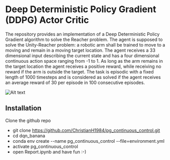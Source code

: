 # Deep Deterministic Policy Gradient (DDPG) Actor Critic 

The repository provides an implementation of a Deep Deterministic Policy Gradient algorithm to solve the Reacher problem.
The agent is supposed to solve the Unity-Reacher problem: a robotic arm shall be trained to move to a moving and remain 
in a moving target location. The agent receives a 33 dimensional input describing the current state and has a four dimensional
continuous action space ranging from -1 to 1. As long as the arm remains in the target location the agent receives a positive reward,
while receiving no reward if the arm is outside the target. The task is episodic with a fixed length of 1000 timesteps and
is considered as solved if the agent receives an average reward of 30 per episode in 100 consecutive episodes.
  
 ![Alt text](pic.png?raw=true "Title")


## Installation
Clone the github repo
- git clone https://github.com/ChristianH1984/pg_continuous_control.git
- cd dqn_banana
- conda env create --name pg_continuous_control --file=environment.yml
- activate pg_continuous_control
- open Report.ipynb and have fun :-)